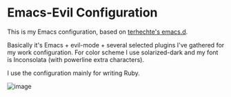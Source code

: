 # Emacs-Evil Configuration

This is my Emacs configuration, based on [terhechte's emacs.d](https://github.com/terhechte/emacs.d).

Basically it's Emacs + evil-mode + several selected plugins I've gathered for my work configuration. For color scheme I use solarized-dark and my font is Inconsolata (with powerline extra characters).

I use the configuration mainly for writing Ruby.

![image](https://raw2.github.com/pimeys/emacs.d/master/screenshot.png)
